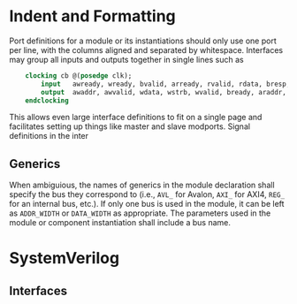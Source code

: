 # Indent and Formatting
Port definitions for a module or its instantiations should only use one port per
line, with the columns aligned and separated by whitespace. Interfaces may group
all inputs and outputs together in single lines such as
```systemverilog
    clocking cb @(posedge clk);
        input   awready, wready, bvalid, arready, rvalid, rdata, bresp, rresp;
        output  awaddr, awvalid, wdata, wstrb, wvalid, bready, araddr, arvalid, rready;
    endclocking
```
This allows even large interface definitions to fit on a single page and
facilitates setting up things like master and slave modports.  Signal
definitions in the inter

## Generics
When ambiguious, the names of generics in the module declaration shall specify
the bus they correspond to (i.e., `AVL_` for Avalon, `AXI_` for AXI4, `REG_` for
an internal bus, etc.).  If only one bus is used in the module, it can be left
as `ADDR_WIDTH` or `DATA_WIDTH` as appropriate. The parameters used in the
module or component instantiation shall include a bus name.
# SystemVerilog
## Interfaces

